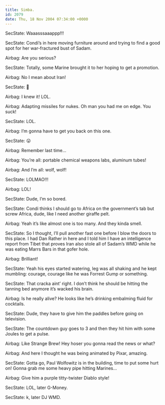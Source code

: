```yaml
---
title: Simba.
id: 2079
date: Thu, 18 Nov 2004 07:34:00 +0000
---
```


SecState: Waaasssaaappp!!!  

SecState: Condi’s in here moving furniture around and trying to find a good spot for her war-fractured bust of Sadam.  

Airbag: Are you serious?  

SecState: Totally, some Marine brought it to her hoping to get a promotion.  

Airbag: No I mean about Iran!  

SecState: 🙂  

Airbag: I knew it! <span class="caps">LOL</span>.  

Airbag: Adapting missiles for nukes. Oh man you had me on edge. You suck!  

SecState: <span class="caps">LOL</span>.  

Airbag: I’m gonna have to get you back on this one.  

SecState: 😛  

Airbag: Remember last time…  

Airbag: You’re all: portable chemical weapons labs, aluminum tubes!  

Airbag: And I’m all: wolf, wolf!  

SecState: <span class="caps">LOLMAO!!!</span>  

Airbag: <span class="caps">LOL!</span>  

SecState: Dude, I’m so bored.  

SecState: Condi thinks I should go to Africa on the government’s tab but screw Africa, dude, like I need another giraffe pelt.  

Airbag: Yeah it’s like almost one is too many. And they kinda smell.  

SecState: So I thought, I’ll pull another fast one before I blow the doors to this place. I had Dan Rather in here and I told him I have an intelligence report from Tibet that proves Iran also stole all of Sadam’s <span class="caps">WMD</span> while he was eating Marrs Bars in that gofer hole.  

Airbag: Brilliant!  

SecState: Yeah his eyes started watering, leg was all shaking and he kept mumbling: courage, courage like he was Forrest Gump or something.  

SecState: That cracka aint’ right. I don’t think he should be hitting the tanning bed anymore it’s wacked his brain.  

Airbag: Is he really alive? He looks like he’s drinking embalming fluid for cocktails.  

SecState: Dude, they have to give him the paddles before going on television.  

SecState: The countdown guy goes to 3 and then they hit him with some Joules to get a pulse.  

Airbag: Like Strange Brew! Hey hoser you gonna read the news or what?  

Airbag: And here I thought he was being animated by Pixar, amazing.  

SecState: Gotta go, Paul Wolfowitz is in the building, time to put some hurt on! Gonna grab me some heavy pipe hitting Marines…  

Airbag: Give him a purple titty-twister Diablo style!  

SecState: <span class="caps">LOL</span>, later G-Money.  

SecState: k, later <span class="caps">DJ WMD</span>.





